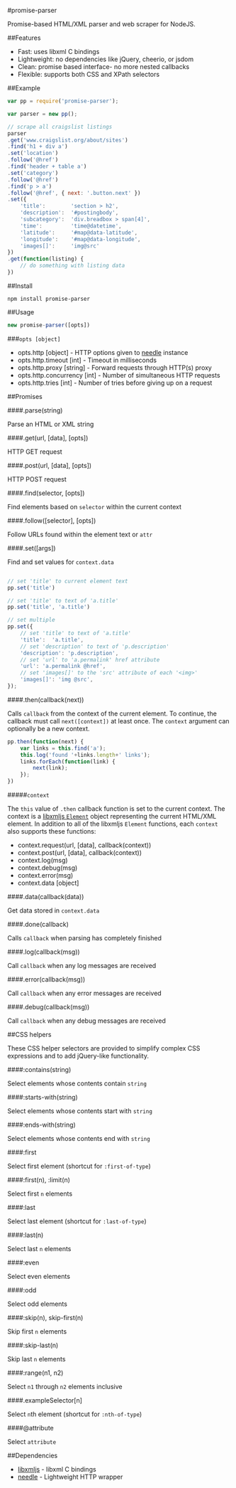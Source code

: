 #promise-parser

Promise-based HTML/XML parser and web scraper for NodeJS.

##Features

- Fast: uses libxml C bindings
- Lightweight: no dependencies like jQuery, cheerio, or jsdom
- Clean: promise based interface- no more nested callbacks
- Flexible: supports both CSS and XPath selectors

##Example

```javascript
var pp = require('promise-parser');

var parser = new pp();

// scrape all craigslist listings
parser
.get('www.craigslist.org/about/sites') 
.find('h1 + div a')
.set('location')
.follow('@href')
.find('header + table a')
.set('category')
.follow('@href')
.find('p > a')
.follow('@href', { next: '.button.next' })
.set({
    'title':        'section > h2',
    'description':  '#postingbody',
    'subcategory':  'div.breadbox > span[4]',
    'time':         'time@datetime',
    'latitude':     '#map@data-latitude',
    'longitude':    '#map@data-longitude',
    'images[]':     'img@src'
})
.get(function(listing) {
    // do something with listing data
})
```

##Install

```
npm install promise-parser
```

##Usage

```javascript
new promise-parser([opts])
```

###`opts [object]`

- opts.http [object] - HTTP options given to [needle](https://github.com/tomas/needle) instance
- opts.http.timeout [int] - Timeout in milliseconds
- opts.http.proxy [string] - Forward requests through HTTP(s) proxy
- opts.http.concurrency [int] - Number of simultaneous HTTP requests
- opts.http.tries [int] - Number of tries before giving up on a request

##Promises

####.parse(string)

Parse an HTML or XML string

####.get(url, [data], [opts])

HTTP GET request

####.post(url, [data], [opts])

HTTP POST request

####.find(selector, [opts])

Find elements based on `selector` within the current context

####.follow([selector], [opts])

Follow URLs found within the element text or `attr`

####.set([args])

Find and set values for `context.data`

```javascript

// set 'title' to current element text
pp.set('title')

// set 'title' to text of 'a.title'
pp.set('title', 'a.title')

// set multiple
pp.set({
	// set 'title' to text of 'a.title'
	'title':  'a.title',
	// set 'description' to text of 'p.description'
	'description': 'p.description',
	// set 'url' to 'a.permalink' href attribute
	'url': 'a.permalink @href',
	// set 'images[]' to the 'src' attribute of each '<img>'
	'images[]': 'img @src',
});
```

####.then(callback(next))

Calls `callback` from the context of the current element.
To continue, the callback must call `next([context])` at least once.
The `context` argument can optionally be a new context.


```javascript
pp.then(function(next) {
	var links = this.find('a');
	this.log('found '+links.length+' links');
	links.forEach(function(link) {
		next(link);
	});
})
```

#####`context`

The `this` value of `.then` callback function is set to the current context.
The context is a [libxmljs `Element`](https://github.com/polotek/libxmljs/wiki/Element) object representing the current HTML/XML element.
In addition to all of the libxmljs `Element` functions,
each `context` also supports these functions:

* context.request(url, [data], callback(context))
* context.post(url, [data], callback(context))
* context.log(msg)
* context.debug(msg)
* context.error(msg)
* context.data [object]

####.data(callback(data))

Get data stored in `context.data`

####.done(callback)

Calls `callback` when parsing has completely finished

####.log(callback(msg))

Call `callback` when any log messages are received

####.error(callback(msg))

Call `callback` when any error messages are received

####.debug(callback(msg))

Call `callback` when any debug messages are received

##CSS helpers

These CSS helper selectors are provided to simplify complex CSS expressions and to add jQuery-like functionality.

####:contains(string)

Select elements whose contents contain `string`

####:starts-with(string)

Select elements whose contents start with `string`

####:ends-with(string)

Select elements whose contents end with `string`

####:first

Select first element  (shortcut for `:first-of-type`)

####:first(n), :limit(n)

Select first `n` elements

####:last

Select last element (shortcut for `:last-of-type`)

####:last(n)

Select last `n` elements

####:even

Select even elements

####:odd

Select odd elements

####:skip(n), skip-first(n)

Skip first `n` elements

####:skip-last(n)

Skip last `n` elements

####:range(n1, n2)

Select `n1` through `n2` elements inclusive

####.exampleSelector[n]

Select `n`th element (shortcut for `:nth-of-type`)

####@attribute

Select `attribute`

##Dependencies

- [libxmljs](https://github.com/polotek/libxmljs) - libxml C bindings
- [needle](https://github.com/tomas/needle) - Lightweight HTTP wrapper
